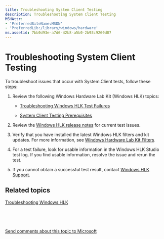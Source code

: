 ```yaml
---
title: Troubleshooting System Client Testing
description: Troubleshooting System Client Testing
MSHAttr:
- 'PreferredSiteName:MSDN'
- 'PreferredLib:/library/windows/hardware'
ms.assetid: 7bb0d93e-a7d6-42b8-a5b0-2b93c9260d07
---
```


# Troubleshooting System Client Testing


To troubleshoot issues that occur with System.Client tests, follow these steps:

1.  Review the following Windows Hardware Lab Kit (Windows HLK) topics:

    -   [Troubleshooting Windows HLK Test Failures](p_hlk.troubleshooting_windows_hlk_test_failures)

    -   [System Client Testing Prerequisites](system-client-testing-prerequisites.md)

2.  Review the [Windows HLK release notes](http://go.microsoft.com/fwlink/?LinkID=236110) for current test issues.

3.  Verify that you have installed the latest Windows HLK filters and kit updates. For more information, see [Windows Hardware Lab Kit Filters](p_hlk.windows_hardware_lab_kit_filters).

4.  For a test failure, look for usable information in the Windows HLK Studio test log. If you find usable information, resolve the issue and rerun the test.

5.  If you cannot obtain a successful test result, contact [Windows HLK Support](p_hlk.windows_hlk_support).

## <span id="related_topics"></span>Related topics


[Troubleshooting Windows HLK](p_hlk.troubleshooting_windows_hlk)

 

 

[Send comments about this topic to Microsoft](mailto:wsddocfb@microsoft.com?subject=Documentation%20feedback%20%5Bp_hlk_test\p_hlk_test%5D:%20Troubleshooting%20System%20Client%20Testing%20%20RELEASE:%20%288/29/2017%29&body=%0A%0APRIVACY%20STATEMENT%0A%0AWe%20use%20your%20feedback%20to%20improve%20the%20documentation.%20We%20don't%20use%20your%20email%20address%20for%20any%20other%20purpose,%20and%20we'll%20remove%20your%20email%20address%20from%20our%20system%20after%20the%20issue%20that%20you're%20reporting%20is%20fixed.%20While%20we're%20working%20to%20fix%20this%20issue,%20we%20might%20send%20you%20an%20email%20message%20to%20ask%20for%20more%20info.%20Later,%20we%20might%20also%20send%20you%20an%20email%20message%20to%20let%20you%20know%20that%20we've%20addressed%20your%20feedback.%0A%0AFor%20more%20info%20about%20Microsoft's%20privacy%20policy,%20see%20http://privacy.microsoft.com/en-us/default.aspx. "Send comments about this topic to Microsoft")





